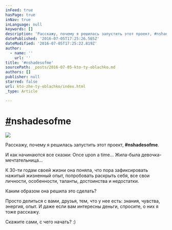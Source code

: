 ```yaml
---
inFeed: true
hasPage: true
inNav: true
inLanguage: null
keywords: []
description: 'Расскажу, почему я решилась запустить этот проект, #nshadesofme.'
datePublished: '2016-07-05T17:25:26.565Z'
dateModified: '2016-07-05T17:25:22.819Z'
author:
  - name: ''
    url: ''
title: '#nshadesofme'
sourcePath: _posts/2016-07-05-kto-ty-oblachko.md
authors: []
publisher: null
starred: false
url: kto-zhe-ty-oblachko/index.html
_type: Article

---
```

# [\#][0]nshadesofme
![](https://the-grid-user-content.s3-us-west-2.amazonaws.com/9ea9d5d2-4dd2-4cac-bda8-96fdbb7afcee.jpg)

Расскажу, почему я решилась запустить этот проект, **\#nshadesofme**.

И как начинаются все сказки: Once upon a time... Жила-была девочка-мечтательница...

К 30-ти годам своей жизни она поняла, что пора зафиксировать нажитый жизненный опыт, попробовать раскрыть себя, все свои личности, особенности, таланты, достоинства и недостатки.

Каким образом она решила это сделать?

Просто делиться с вами, друзья, тем, что у нее есть: знания, чувства, энергия, опыт. И даже если вам интересны деньги, спросите, о них я тоже расскажу.

Cкажите сами, с чего начать? :)

[0]: null